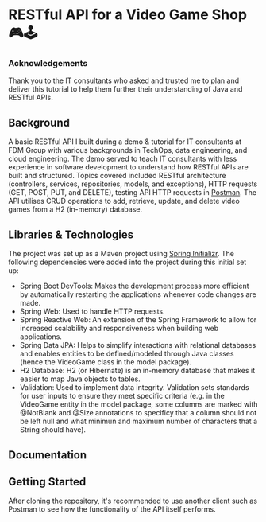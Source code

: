 # RESTful API for a Video Game Shop 🎮🕹️
### Acknowledgements 
Thank you to the IT consultants who asked and trusted me to plan and deliver this tutorial to help them further their understanding of Java and RESTful APIs.
## Background
A basic RESTful API I built during a demo & tutorial for IT consultants at FDM Group with various backgrounds in TechOps, data engineering, and cloud engineering. The demo served to teach IT consultants with less experience in software development to understand how RESTful APIs are built and structured. Topics covered included RESTful architecture (controllers, services, repositories, models, and exceptions), HTTP requests (GET, POST, PUT, and DELETE), testing API HTTP requests in [Postman](https://www.postman.com/downloads/). The API utilises CRUD operations to add, retrieve, update, and delete video games from a H2 (in-memory) database.
## Libraries & Technologies
The project was set up as a Maven project using [Spring Initializr](https://start.spring.io/). The following dependencies were added into the project during this initial set up:
- Spring Boot DevTools: Makes the development process more efficient by automatically restarting the applications whenever code changes are made.
- Spring Web: Used to handle HTTP requests.
- Spring Reactive Web: An extension of the Spring Framework to allow for increased scalability and responsiveness when building web applications.
- Spring Data JPA: Helps to simplify interactions with relational databases and enables entities to be defined/modeled through Java classes (hence the VideoGame class in the model package).
- H2 Database: H2 (or Hibernate) is an in-memory database that makes it easier to map Java objects to tables.
- Validation: Used to implement data integrity. Validation sets standards for user inputs to ensure they meet specific criteria (e.g. in the VideoGame entity in the model package, some columns are marked with @NotBlank and @Size annotations to specificy that a column should not be left null and what minimun and maximum number of characters that a String should have).
## Documentation
## Getting Started
After cloning the repository, it's recommended to use another client such as Postman to see how the functionality of the API itself performs. 
